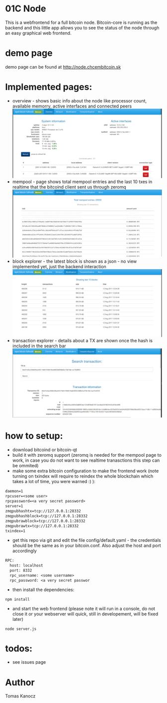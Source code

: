 # 01C Node

This is a webfrontend for a full bitcoin node. Bitcoin-core is running as the backend and this little app allows you to see the status of the node through an easy graphical web frontend. 

# demo page
demo page can be found at http://node.chcembitcoin.sk

# Implemented pages:
- overview - shows basic info about the node like processor count, available memorry, active interfaces and connected peers
![overview screenshot](doc/img/overview.png "Overview")
- mempool - page shows total mempool entries and the last 10 txes in realtime that the bitcoind client sent us through zeromq 
![mempool screenshot](doc/img/mempool.png "Mempool")
- block explorer - the latest block is shown as a json - no view implemented yet, just the backend interaction 
![blockexplorer screenshot](doc/img/blockexplorer.png "Blockexplorer")
- transaction explorer - details about a TX are shown once the hash is included in the search bar
![transactionexplorer screenshot](doc/img/txexplorer.png "Transactionexplorer")

# how to setup:
- download bitcoind or bitcoin-qt
- build it with zeromq support (zeromq is needed for the mempool page to work, in case you do not want to see realtime tranasctions this step can be ommited)
- make some extra bitcoin configuration to make the frontend work (note turning on txindex will require to reindex the whole blockchain which takes a lot of time, you were warned :) ):
```
daemon=1
rpcuser=<some user>
rpcpassword=<a very secret password>
server=1
zmqpubhashtx=tcp://127.0.0.1:28332
zmqpubhashblock=tcp://127.0.0.1:28332
zmqpubrawblock=tcp://127.0.0.1:28332
zmqpubrawtx=tcp://127.0.0.1:28332
txindex=1
```
- get this repo via git and edit the file config/default.yaml - the credentials should be the same as in your bitcoin.conf. Also adjust the host and port accordingly
```
RPC:
  host: localhost
  port: 8332
  rpc_username: <some username>
  rpc_password: <a very secret passwor
```
- then install the dependencies:
```
npm install
```
- and start the web frontend (please note it will run in a console, do not close it or your webserver will quick, still in developement, will be fixed later)
```
node server.js
```

# todos:
- see issues page


# Author
Tomas Kanocz
